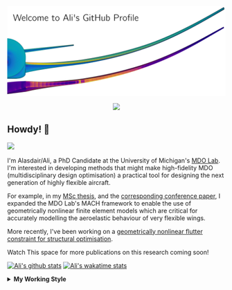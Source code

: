 <!--
# Welcome to Ali's github profile


-->

![banner](https://raw.githubusercontent.com/A-CGray/A-CGray/main/Images/GitHubProfileBanner.png)
<p align='center'>
<a href="https://www.linkedin.com/in/alasdaircgray/"><img height="30" src="https://github.com/WaylonWalker/WaylonWalker/blob/main/icon/linkedin.png?raw=true"></a>
</p>

## Howdy! 👋

![](https://komarev.com/ghpvc/?username=A-CGray&color=blue)

I'm Alasdair/Ali, a PhD Candidate at the University of Michigan's [MDO Lab](http://mdolab.engin.umich.edu).
I'm interested in developing methods that might make high-fidelity MDO (multidisciplinary design optimisation) a practical tool for designing the next generation of highly flexible aircraft.

For example, in my [MSc thesis](http://resolver.tudelft.nl/uuid:1a6b5001-d213-40d9-bc2c-5e831eda527d), and the [corresponding conference paper](https://www.researchgate.net/publication/348242101_Geometrically_Nonlinear_High-fidelity_Aerostructural_Optimization_for_Highly_Flexible_Wings), I expanded the MDO Lab's MACH framework to enable the use of geometrically nonlinear finite element models which are critical for accurately modelling the aeroelastic behaviour of very flexible wings.

More recently, I've been working on a [geometrically nonlinear flutter constraint for structural optimisation](https://www.researchgate.net/publication/357429071_High-Fidelity_Gradient-Based_Wing_Structural_Optimization_Including_a_Geometrically_Nonlinear_Flutter_Constraint).

Watch This space for more publications on this research coming soon!

<!--
**A-CGray/A-CGray** is a ✨ _special_ ✨ repository because its `README.md` (this file) appears on your GitHub profile.

Here are some ideas to get you started:

- 🔭 I’m currently working on ...
- 🌱 I’m currently learning ...
- 👯 I’m looking to collaborate on ...
- 🤔 I’m looking for help with ...
- 💬 Ask me about ...
- 📫 How to reach me: ...
- 😄 Pronouns: ...
- ⚡ Fun fact: ...
-->


[![Ali's github stats](https://github-readme-stats.vercel.app/api?username=A-CGray)](https://github.com/anuraghazra/github-readme-stats)
[![Ali's wakatime stats](https://github-readme-stats.vercel.app/api/wakatime?username=ACGray)](https://github.com/anuraghazra/github-readme-stats)


<details>
  <summary>
    <strong>My Working Style</strong>
  </summary>
  
  <!--START_SECTION:waka-->
![Code Time](http://img.shields.io/badge/Code%20Time-1%2C475%20hrs%2053%20mins-blue)

![Lines of code](https://img.shields.io/badge/From%20Hello%20World%20I%27ve%20Written-11%20Million%20lines%20of%20code-blue)

**I'm an Early 🐤** 

```text
🌞 Morning    84 commits     ████░░░░░░░░░░░░░░░░░░░░░   18.71% 
🌆 Daytime    166 commits    █████████░░░░░░░░░░░░░░░░   36.97% 
🌃 Evening    174 commits    █████████░░░░░░░░░░░░░░░░   38.75% 
🌙 Night      25 commits     █░░░░░░░░░░░░░░░░░░░░░░░░   5.57%

```
📅 **I'm Most Productive on Thursday** 

```text
Monday       62 commits     ███░░░░░░░░░░░░░░░░░░░░░░   13.81% 
Tuesday      66 commits     ███░░░░░░░░░░░░░░░░░░░░░░   14.7% 
Wednesday    65 commits     ███░░░░░░░░░░░░░░░░░░░░░░   14.48% 
Thursday     119 commits    ██████░░░░░░░░░░░░░░░░░░░   26.5% 
Friday       89 commits     █████░░░░░░░░░░░░░░░░░░░░   19.82% 
Saturday     12 commits     ░░░░░░░░░░░░░░░░░░░░░░░░░   2.67% 
Sunday       36 commits     ██░░░░░░░░░░░░░░░░░░░░░░░   8.02%

```


📊 **This Week I Spent My Time On** 

```text
💬 Programming Languages: 
Other                    6 hrs 39 mins       ███████████░░░░░░░░░░░░░░   44.61% 
Python                   4 hrs 45 mins       ████████░░░░░░░░░░░░░░░░░   31.89% 
Markdown                 3 hrs 28 mins       █████░░░░░░░░░░░░░░░░░░░░   23.35% 
reStructuredText         0 secs              ░░░░░░░░░░░░░░░░░░░░░░░░░   0.08% 
YAML                     0 secs              ░░░░░░░░░░░░░░░░░░░░░░░░░   0.03%

🔥 Editors: 
VS Code                  14 hrs 54 mins      █████████████████████████   100.0%

🐱‍💻 Projects: 
xrf1_wing_harw           7 hrs 56 mins       █████████████░░░░░░░░░░░░   53.25% 
61490e61196f046685f0ad69 3 hrs 7 mins        █████░░░░░░░░░░░░░░░░░░░░   20.93% 
niceplots                2 hrs 13 mins       ███░░░░░░░░░░░░░░░░░░░░░░   14.97% 
MACH-UMNAST              1 hr 9 mins         ██░░░░░░░░░░░░░░░░░░░░░░░   7.77% 
AeroStructuralOptimisatio21 mins             ░░░░░░░░░░░░░░░░░░░░░░░░░   2.42%

💻 Operating System: 
Linux                    14 hrs 54 mins      █████████████████████████   100.0%

```

**I Mostly Code in Python** 

```text
Python                   19 repos            ████████████░░░░░░░░░░░░░   51.35% 
TeX                      7 repos             ████░░░░░░░░░░░░░░░░░░░░░   18.92% 
HTML                     3 repos             ██░░░░░░░░░░░░░░░░░░░░░░░   8.11% 
C++                      2 repos             █░░░░░░░░░░░░░░░░░░░░░░░░   5.41% 
Shell                    2 repos             █░░░░░░░░░░░░░░░░░░░░░░░░   5.41%

```


**Timeline**

![Chart not found](https://raw.githubusercontent.com/A-CGray/A-CGray/main/charts/bar_graph.png) 


 Last Updated on 12/06/2022 01:52:44 UTC
<!--END_SECTION:waka-->
</details>
